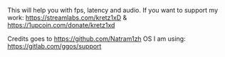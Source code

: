 This will help you with fps, latency and audio.
If you want to support my work: https://streamlabs.com/kretz1xD & https://1upcoin.com/donate/kretz1xd


Credits goes to https://github.com/Natram1zh
OS I am using: https://gitlab.com/ggos/support
